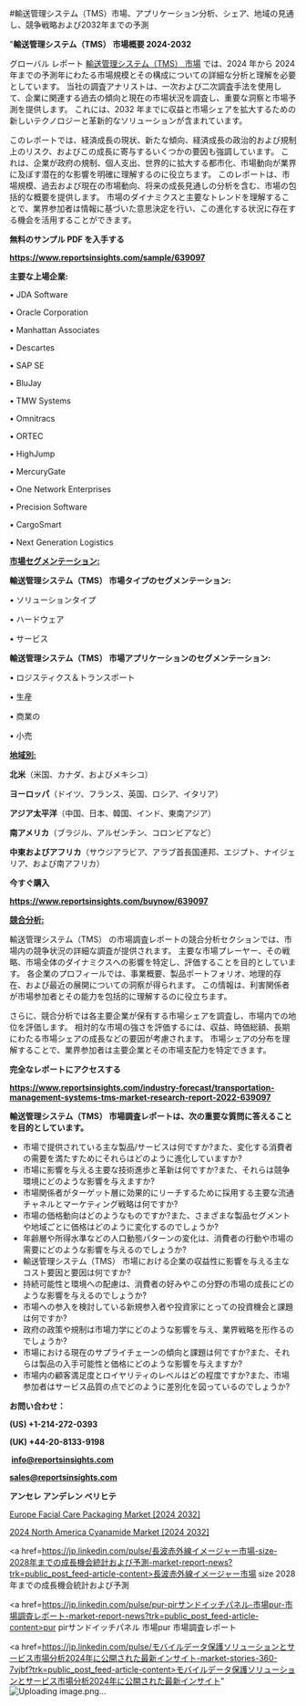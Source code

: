 #輸送管理システム（TMS）市場、アプリケーション分析、シェア、地域の見通し、競争戦略および2032年までの予測

"<strong>輸送管理システム（TMS） 市場概要 2024-2032</strong>

グローバル レポート <a href=https://www.reportsinsights.com/sample/639097>輸送管理システム（TMS） 市場</a> では、2024 年から 2024 年までの予測年にわたる市場規模とその構成についての詳細な分析と理解を必要としています。 当社の調査アナリストは、一次および二次調査手法を使用して、企業に関連する過去の傾向と現在の市場状況を調査し、重要な洞察と市場予測を提供します。 これには、2032 年までに収益と市場シェアを拡大​​するための新しいテクノロジーと革新的なソリューションが含まれています。

このレポートでは、経済成長の現状、新たな傾向、経済成長の政治的および規制上のリスク、およびこの成長に寄与するいくつかの要因も強調しています。 これは、企業が政府の規制、個人支出、世界的に拡大する都市化、市場動向が業界に及ぼす潜在的な影響を明確に理解するのに役立ちます。 このレポートは、市場規模、過去および現在の市場動向、将来の成長見通しの分析を含む、市場の包括的な概要を提供します。 市場のダイナミクスと主要なトレンドを理解することで、業界参加者は情報に基づいた意思決定を行い、この進化する状況に存在する機会を活用することができます。

<strong><b>無料のサンプル PDF を入手する</b></strong>

<a href=https://www.reportsinsights.com/sample/639097><strong><u>https://www.reportsinsights.com/sample/639097</u></strong></a>

<strong>主要な上場企業:</strong>

• JDA Software

• Oracle Corporation

• Manhattan Associates

• Descartes

• SAP SE

• BluJay

• TMW Systems

• Omnitracs

• ORTEC

• HighJump

• MercuryGate

• One Network Enterprises

• Precision Software

• CargoSmart

• Next Generation Logistics

<strong><u>市場セグメンテーション</u></strong><strong><u>:</u></strong>

<strong>輸送管理システム（TMS） 市場タイプのセグメンテーション:</strong>

• ソリューションタイプ

• ハードウェア

• サービス

<strong>輸送管理システム（TMS） 市場アプリケーションのセグメンテーション:</strong>

• ロジスティクス＆トランスポート

• 生産

• 商業の

• 小売

<strong><u>地域別</u></strong><strong><u>:</u></strong>

<strong>北米</strong>（米国、カナダ、およびメキシコ）

<strong>ヨーロッパ</strong>（ドイツ、フランス、英国、ロシア、イタリア）

<strong>アジア太平洋</strong>（中国、日本、韓国、インド、東南アジア）

<strong>南アメリカ</strong>（ブラジル、アルゼンチン、コロンビアなど）

<strong>中東およびアフリカ</strong>（サウジアラビア、アラブ首長国連邦、エジプト、ナイジェリア、および南アフリカ）

<strong>今すぐ購入</strong>

<a href=https://www.reportsinsights.com/buynow/639097><strong><u>https://www.reportsinsights.com/buynow/639097</u></strong></a>

<strong><u>競合分析:</u></strong>

輸送管理システム（TMS） の市場調査レポートの競合分析セクションでは、市場内の競争状況の詳細な調査が提供されます。 主要な市場プレーヤー、その戦略、市場全体のダイナミクスへの影響を特定し、評価することを目的としています。 各企業のプロフィールでは、事業概要、製品ポートフォリオ、地理的存在、および最近の展開についての洞察が得られます。 この情報は、利害関係者が市場参加者とその能力を包括的に理解するのに役立ちます。

さらに、競合分析では各主要企業が保有する市場シェアを調査し、市場内での地位を評価します。 相対的な市場の強さを評価するには、収益、時価総額、長期にわたる市場シェアの成長などの要因が考慮されます。 市場シェアの分布を理解することで、業界参加者は主要企業とその市場支配力を特定できます。

<strong>完全なレポートにアクセスする</strong>

<a href=https://www.reportsinsights.com/industry-forecast/transportation-management-systems-tms-market-research-report-2022-639097><strong><u><b>https://www.reportsinsights.com/industry-forecast/transportation-management-systems-tms-market-research-report-2022-639097</b></u></strong></a>

<strong><b>輸送管理システム（TMS） 市場調査レポートは、次の重要な質問に答えることを目的としています。</b></strong>
<ul>
  <li>市場で提供されている主な製品/サービスは何ですか?また、変化する消費者の需要を満たすためにそれらはどのように進化していますか?</li>
  <li>市場に影響を与える主要な技術進歩と革新は何ですか?また、それらは競争環境にどのような影響を与えますか?</li>
  <li>市場関係者がターゲット層に効果的にリーチするために採用する主要な流通チャネルとマーケティング戦略は何ですか?</li>
  <li>市場の価格動向はどのようなものですか?また、さまざまな製品セグメントや地域ごとに価格はどのように変化するのでしょうか?</li>
  <li>年齢層や所得水準などの人口動態パターンの変化は、消費者の行動や市場の需要にどのような影響を与えるのでしょうか?</li>
  <li>輸送管理システム（TMS） 市場における企業の収益性に影響を与える主なコスト要因と要因は何ですか?</li>
  <li>持続可能性と環境への配慮は、消費者の好みやこの分野の市場の成長にどのような影響を与えるのでしょうか?</li>
  <li>市場への参入を検討している新規参入者や投資家にとっての投資機会と課題は何ですか?</li>
  <li>政府の政策や規制は市場力学にどのような影響を与え、業界戦略を形作るのでしょうか?</li>
  <li>市場における現在のサプライチェーンの傾向と課題は何ですか?また、それらは製品の入手可能性と価格にどのような影響を与えますか?</li>
  <li>市場内の顧客満足度とロイヤリティのレベルはどの程度ですか?また、市場参加者はサービス品質の点でどのように差別化を図っているのでしょうか?</li>
</ul>
<strong>お問い合わせ：</strong>

<strong>(US) +1-214-272-0393</strong>

<strong>(UK) +44-20-8133-9198</strong>

<strong> </strong><a href=info@reportsinsights.com><strong><u>info@reportsinsights.com</u></strong></a>

<a href=sales@reportsinsights.com><strong><u>sales@reportsinsights.com</u></strong></a>

<strong>アンセレ アンデレン ベリヒテ</strong>

<a href=https://www.linkedin.com/pulse/europe-facial-care-packaging-markets-strategic-gkoof/>Europe Facial Care Packaging Market [2024 2032]</a>

<a href=https://www.linkedin.com/pulse/2024-north-america-cyanamide-market-size-wdyif/>2024 North America Cyanamide Market [2024 2032]</a>

<a href=https://jp.linkedin.com/pulse/長波赤外線イメージャー市場-size-2028年までの成長機会統計および予測-market-report-news?trk=public_post_feed-article-content>長波赤外線イメージャー市場 size 2028年までの成長機会統計および予測</a>

<a href=https://jp.linkedin.com/pulse/pur-pirサンドイッチパネル-市場pur-市場調査レポート-market-report-news?trk=public_post_feed-article-content>pur pirサンドイッチパネル 市場pur 市場調査レポート</a>

<a href=https://jp.linkedin.com/pulse/モバイルデータ保護ソリューションとサービス市場分析2024年に公開された最新インサイト-market-stories-360-7vjbf?trk=public_post_feed-article-content>モバイルデータ保護ソリューションとサービス市場分析2024年に公開された最新インサイト</a>"
![Uploading image.png…]()
